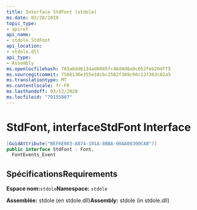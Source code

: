 ```yaml
---
title: Interface StdFont (stdole)
ms.date: 03/28/2019
topic_type:
- apiref
api_name:
- stdole.StdFont
api_location:
- stdole.dll
api_type:
- Assembly
ms.openlocfilehash: 703a8dd6134ad6045fc46d4d0a9c652feb204ff5
ms.sourcegitcommit: 7588136e355e10cbc2582f389c90c127363c02a5
ms.translationtype: MT
ms.contentlocale: fr-FR
ms.lasthandoff: 03/12/2020
ms.locfileid: "79155807"
---
```

# <a name="stdfont-interface"></a><span data-ttu-id="388c1-102">StdFont, interface</span><span class="sxs-lookup"><span data-stu-id="388c1-102">StdFont Interface</span></span>

```csharp
[GuidAttribute("BEF6E003-A874-101A-8BBA-00AA00300CAB")]
public interface StdFont : Font,
  FontEvents_Event
```

## <a name="requirements"></a><span data-ttu-id="388c1-103">Spécifications</span><span class="sxs-lookup"><span data-stu-id="388c1-103">Requirements</span></span>

<span data-ttu-id="388c1-104">**Espace nom:**`stdole`</span><span class="sxs-lookup"><span data-stu-id="388c1-104">**Namespace:** `stdole`</span></span>

<span data-ttu-id="388c1-105">**Assemblée:** stdole (en stdole.dll)</span><span class="sxs-lookup"><span data-stu-id="388c1-105">**Assembly:** stdole (in stdole.dll)</span></span>
